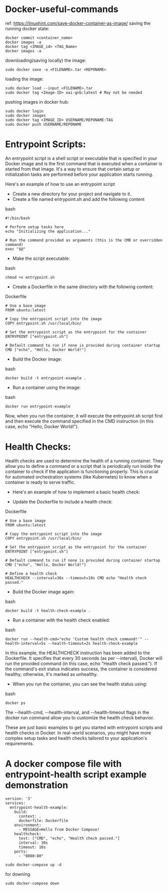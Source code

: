 # Docker-useful-commands
ref: https://linuxhint.com/save-docker-container-as-image/
saving the running docker state:
```
docker commit <container_name>
docker images -a
docker tag <IMAGE_id> <TAG_Name>
docker images -a
```
downloading(saving locally) the image:
```
sudo docker save -o <FILENAME>.tar <REPONAME>

```

loading the image:
```
sudo docker load --input <FILENAME>.tar
sudo docker tag <Image-ID> oai-gnb:latest # May not be needed

```

pushing images in docker hub:
```
sudo docker login
sudo docker images
sudo docker tag <IMAGE_ID> USERNAME/REPONAME:TAG
sudo docker push USERNAME/REPONAME 

```
# Entrypoint Scripts:

An entrypoint script is a shell script or executable that is specified in your Docker image and is the first command that is executed when a container is started from that image. It's a way to ensure that certain setup or initialization tasks are performed before your application starts running.

Here's an example of how to use an entrypoint script

- Create a new directory for your project and navigate to it.
- Create a file named entrypoint.sh and add the following content

bash

```
#!/bin/bash

# Perform setup tasks here
echo "Initializing the application..."

# Run the command provided as arguments (this is the CMD or overridden command)
exec "$@"
```
- Make the script executable:

bash
```
chmod +x entrypoint.sh
```
- Create a Dockerfile in the same directory with the following content:

Dockerfile
```
# Use a base image
FROM ubuntu:latest

# Copy the entrypoint script into the image
COPY entrypoint.sh /usr/local/bin/

# Set the entrypoint script as the entrypoint for the container
ENTRYPOINT ["entrypoint.sh"]

# Default command to run if none is provided during container startup
CMD ["echo", "Hello, Docker World!"]
```
- Build the Docker image:

bash
```
docker build -t entrypoint-example .
```
- Run a container using the image:

bash
```
docker run entrypoint-example
```
Now, when you run the container, it will execute the entrypoint.sh script first and then execute the command specified in the CMD instruction (in this case, echo "Hello, Docker World!").
# Health Checks:

Health checks are used to determine the health of a running container. They allow you to define a command or a script that is periodically run inside the container to check if the application is functioning properly. This is crucial for automated orchestration systems (like Kubernetes) to know when a container is ready to serve traffic.

- Here's an example of how to implement a basic health check:

- Update the Dockerfile to include a health check:

Dockerfile
```
# Use a base image
FROM ubuntu:latest

# Copy the entrypoint script into the image
COPY entrypoint.sh /usr/local/bin/

# Set the entrypoint script as the entrypoint for the container
ENTRYPOINT ["entrypoint.sh"]

# Default command to run if none is provided during container startup
CMD ["echo", "Hello, Docker World!"]

# Define a health check
HEALTHCHECK --interval=30s --timeout=10s CMD echo "Health check passed."
```
- Build the Docker image again:

bash
```
docker build -t health-check-example .
```
- Run a container with the health check enabled:

bash
```
docker run --health-cmd="echo 'Custom health check command!'" --health-interval=5s --health-timeout=2s health-check-example
```
In this example, the HEALTHCHECK instruction has been added to the Dockerfile. It specifies that every 30 seconds (as per --interval), Docker will run the provided command (in this case, echo "Health check passed."). If the command's exit status indicates success, the container is considered healthy; otherwise, it's marked as unhealthy.

- When you run the container, you can see the health status using:

bash
```
docker ps
```
The --health-cmd, --health-interval, and --health-timeout flags in the docker run command allow you to customize the health check behavior.

These are just basic examples to get you started with entrypoint scripts and health checks in Docker. In real-world scenarios, you might have more complex setup tasks and health checks tailored to your application's requirements.

# A docker compose file with entrypoint-health script example demonstration
```
version: '3'
services:
  entrypoint-health-example:
    build:
      context: .
      dockerfile: Dockerfile
    environment:
      - MESSAGE=Hello from Docker Compose!
    healthcheck:
      test: ["CMD", "echo", "Health check passed."]
      interval: 30s
      timeout: 10s
    ports:
      - "8080:80"

```
```
sudo docker-compose up -d
```
for downing 
```
sudo docker-compose down
```
